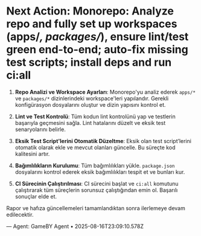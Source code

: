 # Next Action: Monorepo: Analyze repo and fully set up workspaces (apps/*, packages/*), ensure lint/test green end-to-end; auto-fix missing test scripts; install deps and run ci:all

1. **Repo Analizi ve Workspace Ayarları**: Monorepo'yu analiz ederek `apps/*` ve `packages/*` dizinlerindeki workspace'leri yapılandır. Gerekli konfigürasyon dosyalarını oluştur ve dizin yapısını kontrol et.

2. **Lint ve Test Kontrolü**: Tüm kodun lint kontrolünü yap ve testlerin başarıyla geçmesini sağla. Lint hatalarını düzelt ve eksik test senaryolarını belirle.

3. **Eksik Test Script'lerini Otomatik Düzeltme**: Eksik olan test script’lerini otomatik olarak ekle ve mevcut olanları güncelle. Bu süreçte kod kalitesini artır.

4. **Bağımlılıkların Kurulumu**: Tüm bağımlılıkları yükle. `package.json` dosyalarını kontrol ederek eksik bağımlılıkları tespit et ve bunları kur.

5. **CI Sürecinin Çalıştırılması**: CI sürecini başlat ve `ci:all` komutunu çalıştırarak tüm süreçlerin sorunsuz çalıştığından emin ol. Başarılı sonuçlar elde et.

Rapor ve hafıza güncellemeleri tamamlandıktan sonra ilerlemeye devam edilecektir.

— Agent: GameBY Agent • 2025-08-16T23:09:10.578Z
